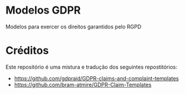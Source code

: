 # Modelos GDPR
Modelos para exercer os direitos garantidos pelo RGPD

# Créditos
Este repositório é uma mistura e tradução dos seguintes repostitórios:
* https://github.com/gdpraid/GDPR-claims-and-complaint-templates
* https://github.com/bram-atmire/GDPR-Claim-Templates

